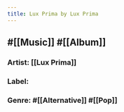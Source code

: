 ```yaml
---
title: Lux Prima by Lux Prima
---
```


## #[[Music]] #[[Album]]
### Artist: [[Lux Prima]]

### Label:

### Genre: #[[Alternative]] #[[Pop]]
